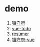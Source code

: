 # demo

1. [镇守府](https://n313893254.github.io/demo/senior5/index.html)
2. [vue-todo](https://n313893254.github.io/demo/vue-todoV2/index.html)
3. [resumer](https://n313893254.github.io/demo/resumer/dist/index.html)
4. [镇守府-vue](https://n313893254.github.io/demo/index-vue/dist/index.html)
